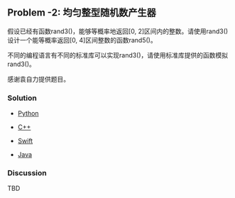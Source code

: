 ## Problem -2: 均匀整型随机数产生器

假设已经有函数rand3()，能够等概率地返回[0, 2]区间内的整数。请使用rand3()设计一个能等概率返回[0, 4]区间整数的函数rand5()。

不同的编程语言有不同的标准库可以实现rand3()，请使用标准库提供的函数模拟rand3()。

感谢袁自力提供题目。

### Solution

- [Python](../python/problem-2.py)

- [C++](../cpp/problem-2.cpp)

- [Swift](../swift/problem-2.swift)

- [Java](../java/problem-2.java)

### Discussion

TBD

